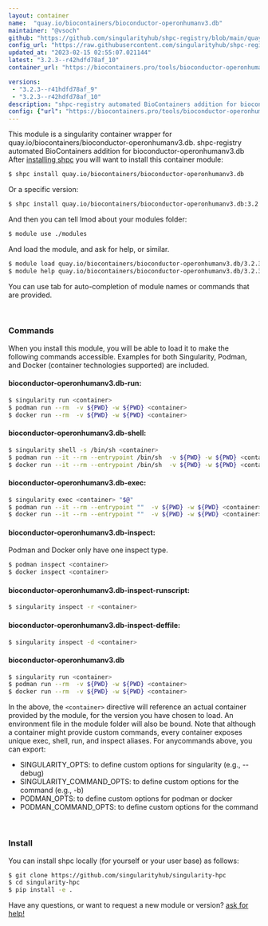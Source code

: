 ```yaml
---
layout: container
name:  "quay.io/biocontainers/bioconductor-operonhumanv3.db"
maintainer: "@vsoch"
github: "https://github.com/singularityhub/shpc-registry/blob/main/quay.io/biocontainers/bioconductor-operonhumanv3.db/container.yaml"
config_url: "https://raw.githubusercontent.com/singularityhub/shpc-registry/main/quay.io/biocontainers/bioconductor-operonhumanv3.db/container.yaml"
updated_at: "2023-02-15 02:55:07.021144"
latest: "3.2.3--r42hdfd78af_10"
container_url: "https://biocontainers.pro/tools/bioconductor-operonhumanv3.db"

versions:
 - "3.2.3--r41hdfd78af_9"
 - "3.2.3--r42hdfd78af_10"
description: "shpc-registry automated BioContainers addition for bioconductor-operonhumanv3.db"
config: {"url": "https://biocontainers.pro/tools/bioconductor-operonhumanv3.db", "maintainer": "@vsoch", "description": "shpc-registry automated BioContainers addition for bioconductor-operonhumanv3.db", "latest": {"3.2.3--r42hdfd78af_10": "sha256:1f2b1d73fd5c063d7976730fb83c7c35a4076d983e0cf13e384502d0638b297a"}, "tags": {"3.2.3--r41hdfd78af_9": "sha256:e986be3b5db610ea08be1d944f01ac793dd7120b1f6fbc03724f5a5b59820fdc", "3.2.3--r42hdfd78af_10": "sha256:1f2b1d73fd5c063d7976730fb83c7c35a4076d983e0cf13e384502d0638b297a"}, "docker": "quay.io/biocontainers/bioconductor-operonhumanv3.db"}
---
```


This module is a singularity container wrapper for quay.io/biocontainers/bioconductor-operonhumanv3.db.
shpc-registry automated BioContainers addition for bioconductor-operonhumanv3.db
After [installing shpc](#install) you will want to install this container module:


```bash
$ shpc install quay.io/biocontainers/bioconductor-operonhumanv3.db
```

Or a specific version:

```bash
$ shpc install quay.io/biocontainers/bioconductor-operonhumanv3.db:3.2.3--r42hdfd78af_10
```

And then you can tell lmod about your modules folder:

```bash
$ module use ./modules
```

And load the module, and ask for help, or similar.

```bash
$ module load quay.io/biocontainers/bioconductor-operonhumanv3.db/3.2.3--r42hdfd78af_10
$ module help quay.io/biocontainers/bioconductor-operonhumanv3.db/3.2.3--r42hdfd78af_10
```

You can use tab for auto-completion of module names or commands that are provided.

<br>

### Commands

When you install this module, you will be able to load it to make the following commands accessible.
Examples for both Singularity, Podman, and Docker (container technologies supported) are included.

#### bioconductor-operonhumanv3.db-run:

```bash
$ singularity run <container>
$ podman run --rm  -v ${PWD} -w ${PWD} <container>
$ docker run --rm  -v ${PWD} -w ${PWD} <container>
```

#### bioconductor-operonhumanv3.db-shell:

```bash
$ singularity shell -s /bin/sh <container>
$ podman run --it --rm --entrypoint /bin/sh  -v ${PWD} -w ${PWD} <container>
$ docker run --it --rm --entrypoint /bin/sh  -v ${PWD} -w ${PWD} <container>
```

#### bioconductor-operonhumanv3.db-exec:

```bash
$ singularity exec <container> "$@"
$ podman run --it --rm --entrypoint ""  -v ${PWD} -w ${PWD} <container> "$@"
$ docker run --it --rm --entrypoint ""  -v ${PWD} -w ${PWD} <container> "$@"
```

#### bioconductor-operonhumanv3.db-inspect:

Podman and Docker only have one inspect type.

```bash
$ podman inspect <container>
$ docker inspect <container>
```

#### bioconductor-operonhumanv3.db-inspect-runscript:

```bash
$ singularity inspect -r <container>
```

#### bioconductor-operonhumanv3.db-inspect-deffile:

```bash
$ singularity inspect -d <container>
```



#### bioconductor-operonhumanv3.db

```bash
$ singularity run <container>
$ podman run --rm  -v ${PWD} -w ${PWD} <container>
$ docker run --rm  -v ${PWD} -w ${PWD} <container>
```


In the above, the `<container>` directive will reference an actual container provided
by the module, for the version you have chosen to load. An environment file in the
module folder will also be bound. Note that although a container
might provide custom commands, every container exposes unique exec, shell, run, and
inspect aliases. For anycommands above, you can export:

 - SINGULARITY_OPTS: to define custom options for singularity (e.g., --debug)
 - SINGULARITY_COMMAND_OPTS: to define custom options for the command (e.g., -b)
 - PODMAN_OPTS: to define custom options for podman or docker
 - PODMAN_COMMAND_OPTS: to define custom options for the command

<br>

### Install

You can install shpc locally (for yourself or your user base) as follows:

```bash
$ git clone https://github.com/singularityhub/singularity-hpc
$ cd singularity-hpc
$ pip install -e .
```

Have any questions, or want to request a new module or version? [ask for help!](https://github.com/singularityhub/singularity-hpc/issues)